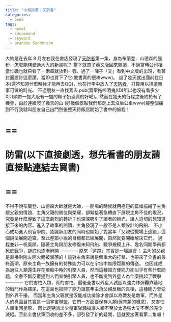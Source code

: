 ```yaml
---
title: "小說推薦：天防者"
categories:
  - book
tags:
  - novel
  - recommend
  - skyward
  - Brandon Sanderson
---
```


大約是在去年 8 月左右我在書店發現了[天防者](https://www1.oeya.com.tw/2ejMI?uid1=blog)第一集，身為布蘭登．山德森的腦粉，怎麼能夠錯過大大的新書呢？
當下就買了英文版回來閱讀，不過當時公司相當忙碌也就只看了一兩章就放到一旁。過了一陣子「又」看到中文版的出現，看著封面設計這麼讚，當即也買下了它(敗書真的很棒www)。
過了幾天就出國前往日本(還不知道什麼時候才能再去QQ)，也在行李中放入了[天防者](https://www1.oeya.com.tw/2ejMI?uid1=blog)，打算用以排遣無事可做的時光。
不過朋友一直找我去 pub(賣牽拖啦酒鬼XD)所以也沒有看多少 XD(順帶一提大阪有一間的椰子奶酒真的好喝)。然而在幾天的行程之後終於有了機會，由於連續爬了幾天的山
(好幾個景點我們都走上去沒坐公車www)腳整個痛到不行我就叫朋友自己出門然後整天待飯店開始了書中的旅程！

# ==
# 防雷(以下直接劇透，想先看書的朋友請直接點[連結](https://www1.oeya.com.tw/2ejMI?uid1=blog)去買書)
# ==

不得不說布蘭登．山德森大師就是大師，一開場的時候就用極短的篇幅描繪了主角跟父親的情誼、主角父親的崗位與榮耀，卻緊接著急轉直下展現主角不佳的現況，
究竟是什麼導致了這麼劇烈的轉折？也深深吸引了讀者的目光，讓人迫切的想知道接下來的內容。進入了故事的開頭，主角發現了一艘不是人類設計的飛船、
不小心成功進入飛官學院、認識新朋友的同時也開始了對當年「父親從戰場上逃跑」這個說法展開追查。至此整部小說的目標都已經展開，自然就要開始解決它們。
過程並非一帆風順，隨著主角與朋友修復未知飛船、戰爭規模上升、幾名同期學員都死於戰爭，謎底也逐漸解開 ———— 原來「逃跑」其實是一場誤會！
主角的父親是直接對隊友開火而被擊落的！這對主角來說是個重大的打擊，也帶來了全書的最終高潮。原來主角一族擁有的特殊能力可以在宇宙中無限距離的傳送，
也因此成為過往人類還生存在飛船中時的引擎人員，然而這種超方便能力卻似乎有些什麼問題，全書不斷反覆提到人們害怕引擎人員，也不斷提到外星人為什麼挑起了戰爭
———— 它們害怕人類，真的害怕。最後全書以外星人試圖以強力炸彈轟炸基地的戰鬥作為結尾，在這裏也揭開了能力跟當年主角父親反叛的真相，這種能力會受到外界干擾，
而當年主角父親就是沒能成功排除才會誤以為戰友是敵軍，而外星人的真面目其實是一個宇宙聯盟，它們一方面要保存人類(保育類的概念)，又害怕人類重回星際，
因此定期派出少量軍隊騷擾讓人類不至於太過強大又不至於完全滅絕。至此全書伏筆回收的差不多，卻引發了新的疑問，這就要接著看第二集囉！